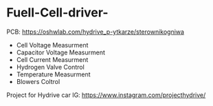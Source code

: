 # Fuell-Cell-driver-

 PCB: https://oshwlab.com/hydrive_p-ytkarze/sterownikogniwa

 - Cell Voltage Measurment
 - Capacitor Voltage Measurment
 - Cell Current Measurment 
 - Hydrogen Valve Control
 - Temperature Measurment
 - Blowers Coltrol


Project for Hydrive car 
IG: https://www.instagram.com/projecthydrive/
